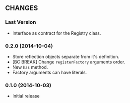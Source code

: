 ## CHANGES

### Last Version

  * Interface as contract for the Registry class.

### 0.2.0 (2014-10-04)

  * Store reflection objects separate from it's definition.
  * [BC BREAK] Change `registerFactory` arguments order.
  * New `has` method.
  * Factory arguments can have literals.

### 0.1.0 (2014-10-03)

  * Initial release
